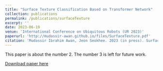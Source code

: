 ```yaml
---
title: "Surface Texture Classification Based on Transformer Network"
collection: publications
permalink: /publications/surfaceTexture
excerpt: ''
date: 2023-06-19
venue: 'International Conference on Ubiquitous Robots (UR 2023)'
paperurl: 'http://mudassir-awan.github.io/files/SurfaceTexture.pdf'
citation: 'Mudassir Ibrahim Awan, Jeon Seokhee. 2023 (in press). Surface Texture Classification Based on Transformer Network. Seoul, South Korea.'
---
```


This paper is about the number 2. The number 3 is left for future work.

[Download paper here](http://mudassir-awan.github.io/files/SurfaceTexture.pdf)

<!-- [Download paper here](https://bengisucagiltay.github.io/files/IDC23_Family_Systems_Theory_BengisuCagiltay.pdf) -->

<!-- [Watch our Paper Talk Here]() -->

<!-- [![Watch our Paper Talk Here]() --> 